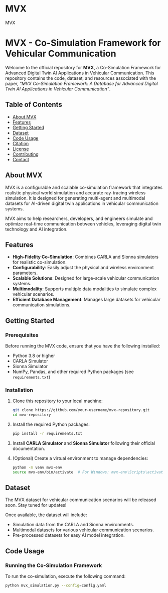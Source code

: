 # MVX
MVX

# MVX - Co-Simulation Framework for Vehicular Communication

Welcome to the official repository for **MVX**, a Co-Simulation Framework for Advanced Digital Twin AI Applications in Vehicular Communication. This repository contains the code, dataset, and resources associated with the paper, *"MVX Co-Simulation Framework: A Database for Advanced Digital Twin AI Applications in Vehicular Communication"*.

## Table of Contents

- [About MVX](#about-mvx)
- [Features](#features)
- [Getting Started](#getting-started)
- [Dataset](#dataset)
- [Code Usage](#code-usage)
- [Citation](#citation)
- [License](#license)
- [Contributing](#contributing)
- [Contact](#contact)

## About MVX

MVX is a configurable and scalable co-simulation framework that integrates realistic physical world simulation and accurate ray-tracing wireless simulation. It is designed for generating multi-agent and multimodal datasets for AI-driven digital twin applications in vehicular communication systems.

MVX aims to help researchers, developers, and engineers simulate and optimize real-time communication between vehicles, leveraging digital twin technology and AI integration.

## Features

- **High-Fidelity Co-Simulation**: Combines CARLA and Sionna simulators for realistic co-simulation.
- **Configurability**: Easily adjust the physical and wireless environment parameters.
- **Scalable Solutions**: Designed for large-scale vehicular communication systems.
- **Multimodality**: Supports multiple data modalities to simulate complex vehicular scenarios.
- **Efficient Database Management**: Manages large datasets for vehicular communication simulations.

## Getting Started

### Prerequisites

Before running the MVX code, ensure that you have the following installed:

- Python 3.8 or higher
- CARLA Simulator
- Sionna Simulator
- NumPy, Pandas, and other required Python packages (see `requirements.txt`)

### Installation

1. Clone this repository to your local machine:

    ```bash
    git clone https://github.com/your-username/mvx-repository.git
    cd mvx-repository
    ```

2. Install the required Python packages:

    ```bash
    pip install -r requirements.txt
    ```

3. Install **CARLA Simulator** and **Sionna Simulator** following their official documentation.

4. (Optional) Create a virtual environment to manage dependencies:

    ```bash
    python -m venv mvx-env
    source mvx-env/bin/activate  # For Windows: mvx-env\Scripts\activate
    ```

## Dataset

The MVX dataset for vehicular communication scenarios will be released soon. Stay tuned for updates!

Once available, the dataset will include:

- Simulation data from the CARLA and Sionna environments.
- Multimodal datasets for various vehicular communication scenarios.
- Pre-processed datasets for easy AI model integration.

## Code Usage

### Running the Co-Simulation Framework

To run the co-simulation, execute the following command:

```bash
python mvx_simulation.py --config=config.yaml
